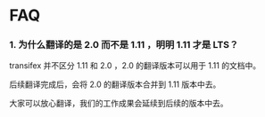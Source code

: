 # FAQ

### 1. 为什么翻译的是 2.0 而不是 1.11 ，明明 1.11 才是 LTS？

transifex 并不区分 1.11 和 2.0 ，2.0 的翻译版本可以用于 1.11 的文档中。

后续翻译完成后，会将 2.0 的翻译版本合并到 1.11 版本中去。

大家可以放心翻译，我们的工作成果会延续到后续的版本中去。

